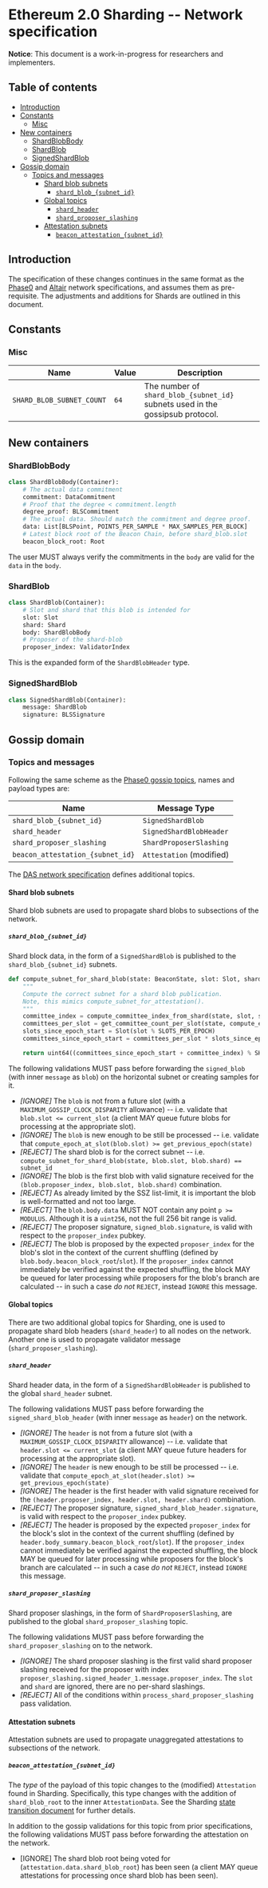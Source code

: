 # Ethereum 2.0 Sharding -- Network specification

**Notice**: This document is a work-in-progress for researchers and implementers.

## Table of contents

<!-- TOC -->
<!-- START doctoc generated TOC please keep comment here to allow auto update -->
<!-- DON'T EDIT THIS SECTION, INSTEAD RE-RUN doctoc TO UPDATE -->

- [Introduction](#introduction)
- [Constants](#constants)
  - [Misc](#misc)
- [New containers](#new-containers)
  - [ShardBlobBody](#shardblobbody)
  - [ShardBlob](#shardblob)
  - [SignedShardBlob](#signedshardblob)
- [Gossip domain](#gossip-domain)
  - [Topics and messages](#topics-and-messages)
    - [Shard blob subnets](#shard-blob-subnets)
      - [`shard_blob_{subnet_id}`](#shard_blob_subnet_id)
    - [Global topics](#global-topics)
      - [`shard_header`](#shard_header)
      - [`shard_proposer_slashing`](#shard_proposer_slashing)
    - [Attestation subnets](#attestation-subnets)
      - [`beacon_attestation_{subnet_id}`](#beacon_attestation_subnet_id)

<!-- END doctoc generated TOC please keep comment here to allow auto update -->
<!-- /TOC -->


## Introduction

The specification of these changes continues in the same format as the [Phase0](../phase0/p2p-interface.md) and
[Altair](../altair/p2p-interface.md) network specifications, and assumes them as pre-requisite.
The adjustments and additions for Shards are outlined in this document.

## Constants

### Misc

| Name | Value | Description |
| ---- | ----- | ----------- |
| `SHARD_BLOB_SUBNET_COUNT` | `64` | The number of `shard_blob_{subnet_id}` subnets used in the gossipsub protocol. |

## New containers

### ShardBlobBody

```python
class ShardBlobBody(Container):
    # The actual data commitment
    commitment: DataCommitment
    # Proof that the degree < commitment.length
    degree_proof: BLSCommitment
    # The actual data. Should match the commitment and degree proof.
    data: List[BLSPoint, POINTS_PER_SAMPLE * MAX_SAMPLES_PER_BLOCK]
    # Latest block root of the Beacon Chain, before shard_blob.slot
    beacon_block_root: Root
```

The user MUST always verify the commitments in the `body` are valid for the `data` in the `body`.

### ShardBlob

```python
class ShardBlob(Container):
    # Slot and shard that this blob is intended for
    slot: Slot
    shard: Shard
    body: ShardBlobBody
    # Proposer of the shard-blob
    proposer_index: ValidatorIndex
```

This is the expanded form of the `ShardBlobHeader` type.

### SignedShardBlob

```python
class SignedShardBlob(Container):
    message: ShardBlob
    signature: BLSSignature
```

## Gossip domain

### Topics and messages

Following the same scheme as the [Phase0 gossip topics](../phase0/p2p-interface.md#topics-and-messages), names and payload types are:

| Name                             | Message Type              |
|----------------------------------|---------------------------|
| `shard_blob_{subnet_id}`         | `SignedShardBlob`         |
| `shard_header`              | `SignedShardBlobHeader`   |
| `shard_proposer_slashing`        | `ShardProposerSlashing`   |
| `beacon_attestation_{subnet_id}` | `Attestation` (modified) |

The [DAS network specification](./das-p2p.md) defines additional topics.

#### Shard blob subnets

Shard blob subnets are used to propagate shard blobs to subsections of the network.

##### `shard_blob_{subnet_id}`

Shard block data, in the form of a `SignedShardBlob` is published to the `shard_blob_{subnet_id}` subnets.

```python
def compute_subnet_for_shard_blob(state: BeaconState, slot: Slot, shard: Shard) -> uint64:
    """
    Compute the correct subnet for a shard blob publication.
    Note, this mimics compute_subnet_for_attestation().
    """
    committee_index = compute_committee_index_from_shard(state, slot, shard)
    committees_per_slot = get_committee_count_per_slot(state, compute_epoch_at_slot(slot))
    slots_since_epoch_start = Slot(slot % SLOTS_PER_EPOCH)
    committees_since_epoch_start = committees_per_slot * slots_since_epoch_start

    return uint64((committees_since_epoch_start + committee_index) % SHARD_BLOB_SUBNET_COUNT)
```

The following validations MUST pass before forwarding the `signed_blob` (with inner `message` as `blob`) on the horizontal subnet or creating samples for it.
- _[IGNORE]_ The `blob` is not from a future slot (with a `MAXIMUM_GOSSIP_CLOCK_DISPARITY` allowance) --
  i.e. validate that `blob.slot <= current_slot`
  (a client MAY queue future blobs for processing at the appropriate slot).
- _[IGNORE]_ The `blob` is new enough to be still be processed --
  i.e. validate that `compute_epoch_at_slot(blob.slot) >= get_previous_epoch(state)`
- _[REJECT]_ The shard blob is for the correct subnet --
  i.e. `compute_subnet_for_shard_blob(state, blob.slot, blob.shard) == subnet_id`
- _[IGNORE]_ The blob is the first blob with valid signature received for the `(blob.proposer_index, blob.slot, blob.shard)` combination.
- _[REJECT]_ As already limited by the SSZ list-limit, it is important the blob is well-formatted and not too large.
- _[REJECT]_ The `blob.body.data` MUST NOT contain any point `p >= MODULUS`. Although it is a `uint256`, not the full 256 bit range is valid.
- _[REJECT]_ The proposer signature, `signed_blob.signature`, is valid with respect to the `proposer_index` pubkey.
- _[REJECT]_ The blob is proposed by the expected `proposer_index` for the blob's slot
  in the context of the current shuffling (defined by `blob.body.beacon_block_root`/`slot`).
  If the `proposer_index` cannot immediately be verified against the expected shuffling,
  the block MAY be queued for later processing while proposers for the blob's branch are calculated --
  in such a case _do not_ `REJECT`, instead `IGNORE` this message.

#### Global topics

There are two additional global topics for Sharding, one is used to propagate shard blob headers (`shard_header`) to
all nodes on the network. Another one is used to propagate validator message (`shard_proposer_slashing`).

##### `shard_header`

Shard header data, in the form of a `SignedShardBlobHeader` is published to the global `shard_header` subnet.

The following validations MUST pass before forwarding the `signed_shard_blob_header` (with inner `message` as `header`) on the network.
- _[IGNORE]_ The `header` is not from a future slot (with a `MAXIMUM_GOSSIP_CLOCK_DISPARITY` allowance) --
  i.e. validate that `header.slot <= current_slot`
  (a client MAY queue future headers for processing at the appropriate slot).
- _[IGNORE]_ The `header` is new enough to be still be processed --
  i.e. validate that `compute_epoch_at_slot(header.slot) >= get_previous_epoch(state)`
- _[IGNORE]_ The header is the first header with valid signature received for the `(header.proposer_index, header.slot, header.shard)` combination.
- _[REJECT]_ The proposer signature, `signed_shard_blob_header.signature`, is valid with respect to the `proposer_index` pubkey.
- _[REJECT]_ The header is proposed by the expected `proposer_index` for the block's slot
  in the context of the current shuffling (defined by `header.body_summary.beacon_block_root`/`slot`).
  If the `proposer_index` cannot immediately be verified against the expected shuffling,
  the block MAY be queued for later processing while proposers for the block's branch are calculated --
  in such a case _do not_ `REJECT`, instead `IGNORE` this message.


##### `shard_proposer_slashing`

Shard proposer slashings, in the form of `ShardProposerSlashing`, are published to the global `shard_proposer_slashing` topic.

The following validations MUST pass before forwarding the `shard_proposer_slashing` on to the network.
- _[IGNORE]_ The shard proposer slashing is the first valid shard proposer slashing received
  for the proposer with index `proposer_slashing.signed_header_1.message.proposer_index`.
  The `slot` and `shard` are ignored, there are no per-shard slashings.
- _[REJECT]_ All of the conditions within `process_shard_proposer_slashing` pass validation.

#### Attestation subnets

Attestation subnets are used to propagate unaggregated attestations to subsections of the network.

##### `beacon_attestation_{subnet_id}`

The *type* of the payload of this topic changes to the (modified) `Attestation` found in Sharding.
Specifically, this type changes with the addition of `shard_blob_root` to the inner `AttestationData`.
See the Sharding [state transition document](./beacon-chain.md#attestationdata) for further details.

In addition to the gossip validations for this topic from prior specifications,
the following validations MUST pass before forwarding the attestation on the network.
- [IGNORE] The shard blob root being voted for (`attestation.data.shard_blob_root`) has been seen
  (a client MAY queue attestations for processing once shard blob has been seen).
